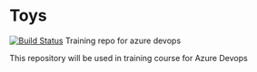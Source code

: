 # Toys
[![Build Status](https://dev.azure.com/jesty1313/Parts%20Unlimited/_apis/build/status%2Fjesty1313.Toys?branchName=main)](https://dev.azure.com/jesty1313/Parts%20Unlimited/_build/latest?definitionId=3&branchName=main)
Training repo for azure devops

This repository will be used in training course for Azure Devops
